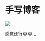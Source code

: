 # 手写博客

![](https://5.z.wiki/autoupload/2022-09-12/95f77c3374684fb59eca84ba1321daa0.052EC7A2-926B-4B17-93A5-76D1E9AC3155.png)

感觉还行😂😂
_
